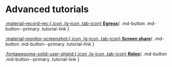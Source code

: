 # Advanced tutorials

<div class="tutorials-container" markdown>

[:material-record-rec:{.icon .lg-icon .tab-icon} **Egress**](./recording.md){ .md-button .md-button--primary .tutorial-link }

[:material-monitor-screenshot:{.icon .lg-icon .tab-icon} **Screen share**](./screenshare.md){ .md-button .md-button--primary .tutorial-link }

[:fontawesome-solid-user-shield:{.icon .lg-icon .tab-icon} **Roles**](./roles.md){ .md-button .md-button--primary .tutorial-link }

</div>
